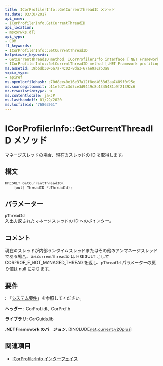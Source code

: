 ```yaml
---
title: ICorProfilerInfo::GetCurrentThreadID メソッド
ms.date: 03/30/2017
api_name:
- ICorProfilerInfo.GetCurrentThreadID
api_location:
- mscorwks.dll
api_type:
- COM
f1_keywords:
- ICorProfilerInfo::GetCurrentThreadID
helpviewer_keywords:
- GetCurrentThreadID method, ICorProfilerInfo interface [.NET Framework profiling]
- ICorProfilerInfo::GetCurrentThreadID method [.NET Framework profiling]
ms.assetid: 39bbdb30-6a7a-4202-8da3-67ae9a0ab3a8
topic_type:
- apiref
ms.openlocfilehash: e70d8ee40e16e37a12f8ed4033d2aa7489f0f25e
ms.sourcegitcommit: b11efd71c3d5ce3d9449c8d4345481b9f21392c6
ms.translationtype: MT
ms.contentlocale: ja-JP
ms.lasthandoff: 01/29/2020
ms.locfileid: "76863961"
---
```

# <a name="icorprofilerinfogetcurrentthreadid-method"></a>ICorProfilerInfo::GetCurrentThreadID メソッド
マネージスレッドの場合、現在のスレッドの ID を取得します。  
  
## <a name="syntax"></a>構文  
  
```cpp  
HRESULT GetCurrentThreadID(  
    [out] ThreadID *pThreadId);  
```  
  
## <a name="parameters"></a>パラメーター  
 `pThreadId`  
 入出力返されたマネージスレッドの ID へのポインター。  
  
## <a name="remarks"></a>コメント  
 現在のスレッドが内部ランタイムスレッドまたはその他のアンマネージスレッドである場合、`GetCurrentThreadID` は HRESULT として CORPROF_E_NOT_MANAGED_THREAD を返し、`pThreadId` パラメーターの戻り値は null になります。  
  
## <a name="requirements"></a>要件  
 **:** 「[システム要件](../../../../docs/framework/get-started/system-requirements.md)」を参照してください。  
  
 **ヘッダー** : CorProf.idl、CorProf.h  
  
 **ライブラリ:** CorGuids.lib  
  
 **.NET Framework のバージョン:** [!INCLUDE[net_current_v20plus](../../../../includes/net-current-v20plus-md.md)]  
  
## <a name="see-also"></a>関連項目

- [ICorProfilerInfo インターフェイス](icorprofilerinfo-interface.md)
